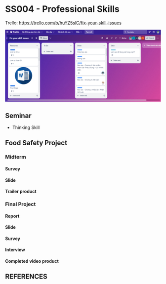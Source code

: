 # SS004 - Professional Skills

Trello: https://trello.com/b/huYZ5slC/fix-your-skill-issues

<div align="center">
   <img src="Images/Trello_overview.png" alt="Trello Wrokspace""/>
</div>

## Seminar
+ Thinking Skill

## Food Safety Project
### Midterm
#### Survey
#### Slide
#### Trailer product

### Final Project
#### Report
#### Slide
#### Survey
#### Interview
#### Completed video product

## REFERENCES
